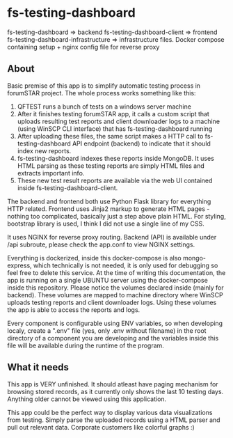 # fs-testing-dashboard

fs-testing-dashboard => backend
fs-testing-dashboard-client => frontend
fs-testing-dashboard-infrastructure => infrastructure files. Docker compose containing setup + nginx config file for reverse proxy


## About
Basic premise of this app is to simplify automatic testing process in forumSTAR project. The whole process works something like this:

 1. QFTEST runs a bunch of tests on a windows server machine
 2. After it finishes testing forumSTAR app, it calls a custom script that uploads resulting test reports and client downloader logs to a machine (using WinSCP CLI interface) that has fs-testing-dashboard running
 3. After uploading these files, the same script makes a HTTP call to fs-testing-dashboard API endpoint (backend) to indicate that it should index new reports.
 4. fs-testing-dashboard indexes these reports inside MongoDB. It uses HTML parsing as these testing reports are simply HTML files and extracts important info.
 5. These new test result reports are available via the web UI contained inside fs-testing-dashboard-client.
 

The backend and frontend both use Python Flask library for everything HTTP related. Frontend uses Jinja2 markup to generate HTML pages - nothing too complicated, basically just a step above plain HTML. For styling, bootstrap library is used, I think I did not use a single line of my CSS.

It uses NGINX for reverse proxy routing. Backend (API) is available under /api subroute, please check the app.conf to view NGINX settings.

Everything is dockerized, inside this docker-compose is also mongo-express, which technically is not needed, it is only used for debugging so feel free to delete this service. At the time of writing this documentation, the app is running on a single UBUNTU server using the docker-compose inside this repository. Please notice the volumes declared inside (mainly for backend). These volumes are mapped to machine directory where WinSCP uploads testing reports and client downloader logs. Using these volumes the app is able to access the reports and logs.

Every component is configurable using ENV variables, so when developing localy, create a ".env" file (yes, only .env without filename) in the root directory of a component you are developing and the variables inside this file will be available during the runtime of the program.

## What it needs
This app is VERY unfinished. It should atleast have paging mechanism for browsing stored records, as it currently only shows the last 10 testing days. Anything older cannot be viewed using this application.

This app could be the perfect way to display various data visualizations from testing. Simply parse the uploaded records using a HTML parser and pull out relevant data. Corporate customers like colorful graphs :)
